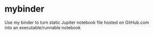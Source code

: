 # mybinder
Use my binder to turn static Jupiter notebook file hosted on GitHub.com into an executable/runnable notebook
